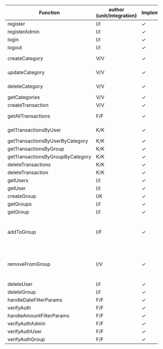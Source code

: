 | Function  | author (unit/integration)| Implementation | unit test | integration test | notes |
| -----------| --- | -------------------------------|---- |---- |--- |
| register | I/I | ✓ | |
| registerAdmin | I/I | ✓ | |
| login | I/I |✓ | |
| logout | I/I |✓ | |
| createCategory | V/V |✓ | | | fix to auth mocks | 
| updateCategory | V/V|✓ | | | fix to auth mocks |
| deleteCategory | V/V|✓ | | | fix to auth mocks |
| getCategories | V/V|✓ | |
| createTransaction | V/V|✓ | |
| getAllTransactions | F/F|✓ | | | need to add auth mocks | 
| getTransactionsByUser | K/K|✓ | |  | one of the tests is failing |
| getTransactionsByUserByCategory | K/K|✓ | ✓ | |
| getTransactionsByGroup | K/K|✓ | ✓ | |
| getTransactionsByGroupByCategory | K/K|✓ | | |
| deleteTransactions | K/K|✓ | ✓ | | 
| deleteTransaction | K/K|✓ | ✓ | |
| getUsers | I/I |✓ | ✓ | |
| getUser | I/I |✓ | ✓ | |
| createGroup | I/K |✓ |  | |
| getGroups | I/I |✓ | ✓ | |
| getGroup | I/I |✓ | ✓ | |
| addToGroup | I/F | ✓ | | | Some parts that depend on authentication are missing|
| removeFromGroup | I/V | ✓ | | |  Some parts that depend on authentication are missing|
| deleteUser | I/I  | ✓ ||||
| deleteGroup  | I/I | ✓ | ✓ |||
| handleDateFilterParams | F/F| ✓ |✓ ||
| verifyAuth| F/F |✓ |✓ ||
| handleAmountFilterParams| F/F |✓ |✓ ||
| verifyAuthAdmin| F/F |✓ |✓ ||
| verifyAuthUser| F/F |✓ |✓ ||
| verifyAuthGroup | F/F|✓ |✓ ||